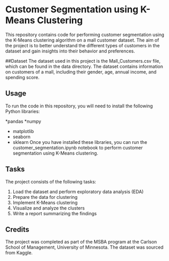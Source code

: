 # Customer Segmentation using K-Means Clustering
This repository contains code for performing customer segmentation using the K-Means clustering algorithm on a mall customer dataset. The aim of the project is to better understand the different types of customers in the dataset and gain insights into their behavior and preferences.

##Dataset
The dataset used in this project is the Mall_Customers.csv file, which can be found in the data directory. The dataset contains information on customers of a mall, including their gender, age, annual income, and spending score.

## Usage
To run the code in this repository, you will need to install the following Python libraries:

*pandas
*numpy
* matplotlib
* seaborn
* sklearn
Once you have installed these libraries, you can run the customer_segmentation.ipynb notebook to perform customer segmentation using K-Means clustering.

## Tasks
The project consists of the following tasks:

1. Load the dataset and perform exploratory data analysis (EDA)
2. Prepare the data for clustering
3. Implement K-Means clustering
4. Visualize and analyze the clusters
5. Write a report summarizing the findings
## Credits
The project was completed as part of the MSBA program at the Carlson School of Management, University of Minnesota. The dataset was sourced from Kaggle.
